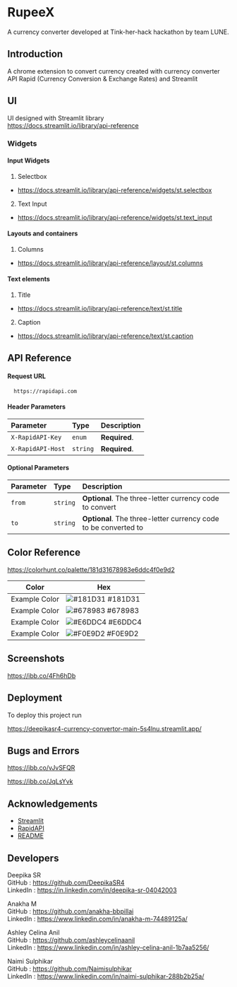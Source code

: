 # RupeeX
A currency converter developed at Tink-her-hack 
hackathon by team LUNE.

## Introduction

A chrome extension to convert currency 
created with currency converter API Rapid 
(Currency Conversion & Exchange Rates) 
and Streamlit

 
## UI

UI designed with Streamlit library
\
https://docs.streamlit.io/library/api-reference

### Widgets

#### Input Widgets

1. Selectbox
  - https://docs.streamlit.io/library/api-reference/widgets/st.selectbox
2. Text Input
  - https://docs.streamlit.io/library/api-reference/widgets/st.text_input

#### Layouts and containers

1. Columns
 - https://docs.streamlit.io/library/api-reference/layout/st.columns

#### Text elements
1. Title
 - https://docs.streamlit.io/library/api-reference/text/st.title
2. Caption 
 - https://docs.streamlit.io/library/api-reference/text/st.caption
## API Reference

#### Request URL

```http
  https://rapidapi.com
```

#### Header Parameters

| Parameter | Type     | Description                |
| :-------- | :------- | :------------------------- |
| `X-RapidAPI-Key`    | `enum` | **Required**. |
| `X-RapidAPI-Host`      | `string` | **Required**. |




#### Optional Parameters

| Parameter | Type     | Description                |
| :-------- | :------- | :------------------------- |
| `from`    | `string` | **Optional**. The three-letter currency code to convert |
| `to`      | `string` | **Optional**. The three-letter currency code to be converted to|


## Color Reference

https://colorhunt.co/palette/181d31678983e6ddc4f0e9d2

| Color             | Hex                                                                |
| ----------------- | ------------------------------------------------------------------ |
| Example Color | ![#181D31](https://via.placeholder.com/10/181D31?text=+) #181D31 |
| Example Color | ![#678983](https://via.placeholder.com/10/678983?text=+) #678983 |
| Example Color | ![#E6DDC4](https://via.placeholder.com/10/E6DDC4?text=+) #E6DDC4 |
| Example Color | ![#F0E9D2](https://via.placeholder.com/10/F0E9D2?text=+) #F0E9D2 |


## Screenshots

https://ibb.co/4Fh6hDb


## Deployment

To deploy this project run

https://deepikasr4-currency-convertor-main-5s4lnu.streamlit.app/


## Bugs and Errors

https://ibb.co/vJvSFQR

https://ibb.co/JqLsYvk
## Acknowledgements

 - [Streamlit](https://streamlit.io/)
 - [RapidAPI](https://rapidapi.com/)
 - [README](https://readme.so/)


## Developers

Deepika SR
\
GitHub   : https://github.com/DeepikaSR4
\
LinkedIn : https://in.linkedin.com/in/deepika-sr-04042003

Anakha M
\
GitHub   : https://github.com/anakha-bbpillai
\
LinkedIn : https://www.linkedin.com/in/anakha-m-74489125a/

Ashley Celina Anil
\
GitHub   : https://github.com/ashleycelinaanil
\
LinkedIn : https://www.linkedin.com/in/ashley-celina-anil-1b7aa5256/

Naimi Sulphikar
\
GitHub   : https://github.com/Naimisulphikar
\
LinkedIn : https://www.linkedin.com/in/naimi-sulphikar-288b2b25a/

